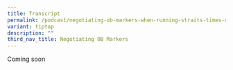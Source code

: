 ```yaml
---
title: Transcript
permalink: /podcast/negotiating-ob-markers-when-running-straits-times-cheong-yip-seng/transcript/
variant: tiptap
description: ""
third_nav_title: Negotiating OB Markers
---
```

<p>Coming soon</p>
